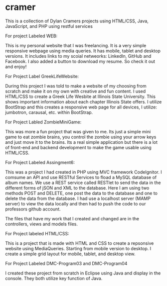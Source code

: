 # cramer
This is a collection of Dylan Cramers projects using HTML/CSS, Java, JavaScript, and PHP using restful services


For project Labeled WEB:

This is my personal website that I was freelancing. It is a very simple responsive webpage using media queries. It has mobile, tablet and desktop versions. It includes links to my scoial netweorks: LinkedIn, GitHub and Facebook. I also added a button to download my resume. So check it out and enjoy!


For Project Label GreekLifeWebsite:

During this project I was told to make a website of my choosing from scratch and make it on my own with creative and fun content. I used HTML/CSS to create a Greek Life Wesbite at Illinois State University. This shows important information about each chapter Illinois State offers. I utilize BootStrap and this creates a responsive web page for all devices, I utilize: jumbotron, carausal, etc. within BootStrap.


For Project Labled ZombieMiniGame:

This was more a fun project that was given to me. Its just a simple mini game to eat zombie brains, you control the zombie using your arrow keys and just move it to the brains. Its a real simple application but there is a lot of front-end and backend development to make the game usable using HTML/CSS.



For Project Labeled Assingment6:

This was a project I had created in PHP using MVC framework CodeIgnitor. I comsume an API and use RESTful Services to fload a MySQL
database of album names. We use a REST service called RESTlet to send the data in the different forms of jSON and XML to the database.
Here I am using two methods POST and DELETE, one post the data to the database and one to delete the data from the database. I had use a
localhost server (MAMP server) to view the data locally and then had to push the code to our professors github account. 

The files that have my work that I created and changed are in the controllers, views and models files.

For Project labeled HTML/CSS:

This is a project that is made with HTML and CSS to create a repsonsive website using MediaQueries. Starting from mobile version to desktop. I create a simple grid layout for mobile, tablet, and desktop view. 

For Project Labeled DMC-Program03 and DMC-Program04

I created these project from scratch in Eclipse using Java and display in the console. They both utilize key function of Java. 

